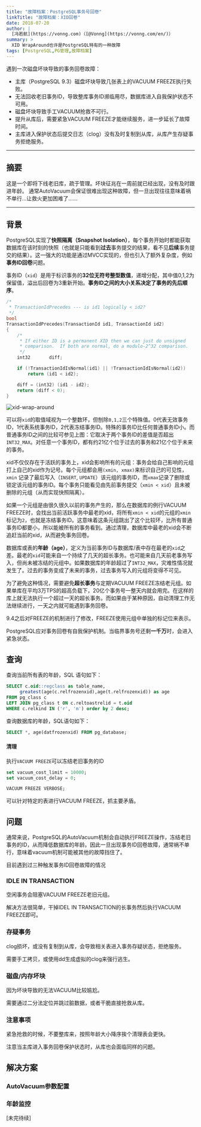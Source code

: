 ```yaml
---
title: "故障档案：PostgreSQL事务号回卷"
linkTitle: "故障档案：XID回卷"
date: 2018-07-20
author: |
  [冯若航](https://vonng.com)（[@Vonng](https://vonng.com/en/)）
summary: >
  XID WrapAround也许是PostgreSQL特有的一种故障
tags: [PostgreSQL,PG管理,故障档案]
---
```




遇到一次磁盘坏块导致的事务回卷故障：

* 主库（PostgreSQL 9.3）磁盘坏块导致几张表上的VACUUM FREEZE执行失败。
* 无法回收老旧事务ID，导致整库事务ID濒临用尽，数据库进入自我保护状态不可用。
* 磁盘坏块导致手工VACUUM抢救不可行。
* 提升从库后，需要紧急VACUUM FREEZE才能继续服务，进一步延长了故障时间。
* 主库进入保护状态后提交日志（clog）没有及时复制到从库，从库产生存疑事务拒绝服务。




----------------

## 摘要

这是一个即将下线老旧库，疏于管理。坏块征兆在一周前就已经出现，没有及时跟进年龄。
通常AutoVacuum会保证很难出现这种故障，但一旦出现往往意味着祸不单行…让救火更加困难了……

  
----------------

## 背景

PostgreSQL实现了**快照隔离（Snapshot Isolation）**，每个事务开始时都能获取数据库在该时刻的快照（也就是只能看到**过去**事务提交的结果，看不见**后续**事务提交的结果）。这一强大的功能是通过MVCC实现的，但也引入了额外复杂度，例如**事务ID回卷**问题。

事务ID（`xid`）是用于标识事务的**32位无符号整型数值**，递增分配，其中值0,1,2为保留值，溢出后回卷为3重新开始。**事务ID之间的大小关系决定了事务的先后顺序**。

```c
/*
 * TransactionIdPrecedes --- is id1 logically < id2?
 */
bool
TransactionIdPrecedes(TransactionId id1, TransactionId id2)
{
	/*
	 * If either ID is a permanent XID then we can just do unsigned
	 * comparison.  If both are normal, do a modulo-2^32 comparison.
	 */
	int32		diff;

	if (!TransactionIdIsNormal(id1) || !TransactionIdIsNormal(id2))
		return (id1 < id2);

	diff = (int32) (id1 - id2);
	return (diff < 0);
}
```

![xid-wrap-around](/img/blog/pg/xid-wrap-around.png)



可以将`xid`的取值域视为一个整数环，但刨除`0,1,2`三个特殊值。0代表无效事务ID，1代表系统事务ID，2代表冻结事务ID。特殊的事务ID比任何普通事务ID小。而普通事务ID之间的比较可参见上图：它取决于两个事务ID的差值是否超出`INT32_MAX`。对任意一个事务ID，都有约21亿个位于过去的事务和21亿个位于未来的事务。

xid不仅仅存在于活跃的事务上，xid会影响所有的元组：事务会给自己影响的元组打上自己的xid作为记号。每个元组都会用`(xmin, xmax)`来标识自己的可见性，`xmin` 记录了最后写入（`INSERT`, `UPDATE`）该元组的事务ID，而`xmax`记录了删除或锁定该元组的事务ID。每个事务只能看见由先前事务提交（`xmin < xid`）且未被删除的元组（从而实现快照隔离）。

如果一个元组是由很久很久以前的事务产生的，那么在数据库的例行VACUUM FREEZE时，会找出当前活跃事务中最老的xid，将所有`xmin < xid`的元组的`xmin`标记为`2`，也就是冻结事务ID。这意味着这条元组跳出了这个比较环，比所有普通事务ID都要小，所以能被所有的事务看到。通过清理，数据库中最老的xid会不断追赶当前的xid，从而避免事务回卷。

数据库或表的**年龄（age）**，定义为当前事务ID与数据库/表中存在最老的`xid`之差。最老的`xid`可能来自一个持续了几天的超长事务。也可能来自几天前老事务写入，但尚未被冻结的元组中。如果数据库的年龄超过了`INT32_MAX`，灾难性情况就发生了。过去的事务变成了未来的事务，过去事务写入的元组将变得不可见。

为了避免这种情况，需要避免**超长事务**与定期VACUUM FREEZE冻结老元组。如果单库在平均3万TPS的超高负载下，20亿个事务号一整天内就会用完。在这样的库上就无法执行一个超过一天的超长事务。而如果由于某种原因，自动清理工作无法继续进行，一天之内就可能遇到事务回卷。

9.4之后对FREEZE的机制进行了修改，FREEZE使用元组中单独的标记位来表示。

PostgreSQL应对事务回卷有自我保护机制。当临界事务号还剩**一千万**时，会进入紧急状态。



## 查询

查询当前所有表的年龄，SQL 语句如下：

```sql
SELECT c.oid::regclass as table_name,
     greatest(age(c.relfrozenxid),age(t.relfrozenxid)) as age
FROM pg_class c
LEFT JOIN pg_class t ON c.reltoastrelid = t.oid
WHERE c.relkind IN ('r', 'm') order by 2 desc;
```

查询数据库的年龄，SQL语句如下：

```sql
SELECT *, age(datfrozenxid) FROM pg_database; 
```



#### 清理

执行`VACUUM FREEZE`可以冻结老旧事务的ID

```sql
set vacuum_cost_limit = 10000;
set vacuum_cost_delay = 0;

VACUUM FREEZE VERBOSE;
```

可以针对特定的表进行VACUUM FREEZE，抓主要矛盾。





## 问题

通常来说，PostgreSQL的AutoVacuum机制会自动执行FREEZE操作，冻结老旧事务的ID，从而降低数据库的年龄。因此一旦出现事务ID回卷故障，通常祸不单行，意味着vacuum机制可能被其他的故障挡住了。

目前遇到过三种触发事务ID回卷故障的情况



### IDLE IN TRANSACTION

空闲事务会阻塞VACUUM FREEZE老旧元组。

解决方法很简单，干掉IDEL IN TRANSACTION的长事务然后执行VACUUM FREEZE即可。



### 存疑事务

clog损坏，或没有复制到从库，会导致相关表进入事务存疑状态，拒绝服务。

需要手工拷贝，或使用dd生成虚拟的clog来强行逃生。



### 磁盘/内存坏块

因为坏块导致的无法VACUUM比较尴尬。

需要通过二分法定位并跳过脏数据，或者干脆直接抢救从库。



### 注意事项

紧急抢救的时候，不要整库来，按照年龄大小降序挨个清理表会更快。

注意当主库进入事务回卷保护状态时，从库也会面临同样的问题。



## 解决方案

### AutoVacuum参数配置

### 年龄监控

[未完待续]

